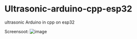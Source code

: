 # Ultrasonic-arduino-cpp-esp32
ultrasonic  Arduino in cpp  on esp32 

Screensoot:
![image](https://user-images.githubusercontent.com/16209258/130331277-90a1e3cc-d4cb-4671-ac24-918db33f3c1d.png)
